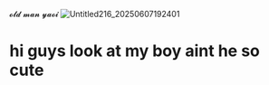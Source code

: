𝓸𝓵𝓭 𝓶𝓪𝓷 𝔂𝓪𝓸𝓲
![Untitled216_20250607192401](https://github.com/user-attachments/assets/bf659219-1bf5-4768-a593-e17e93e7261e)
# hi guys look at my boy aint he so cute
